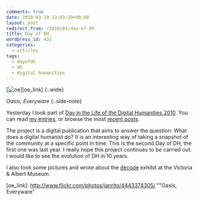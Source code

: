 ```yaml
---
comments: true
date: 2010-03-19 13:03:29+00:00
layout: post
redirect_from: /2010/03/day-of-dh
title: Day of DH
wordpress_id: 431
categories:
  - articles
tags:
  - dayofdh
  - dh
  - digital humanities
---
```




[![oe]][oe_link]
{:.wide}

*Oasis, Everyware*
{:.side-note}

Yesterday I took part of [Day in the Life of the Digital Humanities 2010](http://tapor.ualberta.ca/taporwiki/index.php/Day_in_the_Life_of_the_Digital_Humanities_2010). You can read [my entries](http://ra.tapor.ualberta.ca/~dayofdh2010/alejandrogiacometti), or browse the most [recent posts](http://ra.tapor.ualberta.ca/~dayofdh2010/).

The project is a digital publication that aims to answer the question: What does a digital humanist do? It is an interesting way of taking a snapshot of the community at a specific point in time. This is the second Day of DH, the first one was last year. I really hope this project continues to be carried out. I would like to see the evolution of DH in 10 years.

I also took some pictures and wrote about the [decode](http://www.vam.ac.uk/microsites/decode/) exhibit at the Victoria & Albert Museum.


[oe]: http://farm3.static.flickr.com/2747/4443374305_4c97dfcf86_b.jpg "Oasis, Everyware"
[oe_link]: http://www.flickr.com/photos/janrito/4443374305/ ""Oasis, Everyware"
